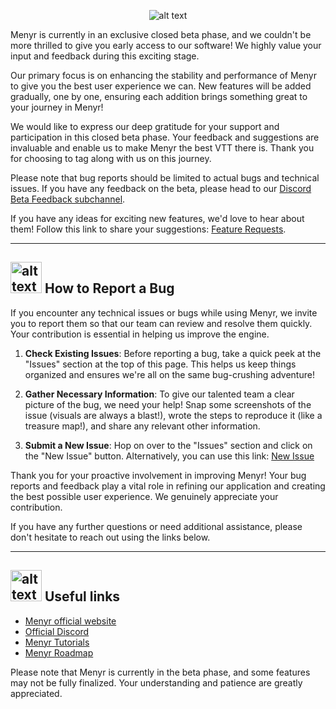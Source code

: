 
<p align="center">
  <img src="https://github.com/NOGStudio/Menyr-Feedback/assets/67908404/59373a4e-97b8-46d0-9a9a-0792c6aa237f" alt="alt text">
</p>



Menyr is currently in an exclusive closed beta phase, and we couldn't be more thrilled to give you early access to our software! We highly value your input and feedback during this exciting stage.

Our primary focus is on enhancing the stability and performance of Menyr to give you the best user experience we can. New features will be added gradually, one by one, ensuring each addition brings something great to your journey in Menyr!

We would like to express our deep gratitude for your support and participation in this closed beta phase. Your feedback and suggestions are invaluable and enable us to make Menyr the best VTT there is. Thank you for choosing to tag along with us on this journey.

Please note that bug reports should be limited to actual bugs and technical issues. If you have any feedback on the beta, please head to our [Discord Beta Feedback subchannel](https://discord.com/channels/951169848094916679/1121769881742872576).

If you have any ideas for exciting new features, we'd love to hear about them! 
Follow this link to share your suggestions: [Feature Requests](https://portal.productboard.com/ycntuexygoaukq1vqftharus/tabs/4-roadmap).

---

## <img src="https://github.com/NOGStudio/Menyr-Feedback/assets/67908404/398998d0-d3ac-4103-bc7b-b8462499b683" alt="alt text" width=auto height="50"> How to Report a Bug

If you encounter any technical issues or bugs while using Menyr, we invite you to report them so that our team can review and resolve them quickly. Your contribution is essential in helping us improve the engine.

1. **Check Existing Issues**: Before reporting a bug, take a quick peek at the "Issues" section at the top of this page. This helps us keep things organized and ensures we're all on the same bug-crushing adventure!

2. **Gather Necessary Information**: To give our talented team a clear picture of the bug, we need your help! Snap some screenshots of the issue (visuals are always a blast!), wrote the steps to reproduce it (like a treasure map!), and share any relevant other information.

3. **Submit a New Issue**: Hop on over to the "Issues" section and click on the "New Issue" button. Alternatively, you can use this link: [New Issue](https://github.com/NOGStudio/Menyr-Feedback/issues/new/choose)

Thank you for your proactive involvement in improving Menyr! Your bug reports and feedback play a vital role in refining our application and creating the best possible user experience. We genuinely appreciate your contribution.

If you have any further questions or need additional assistance, please don't hesitate to reach out using the links below.

---

## <img src="https://github.com/NOGStudio/Menyr-Feedback/assets/67908404/398998d0-d3ac-4103-bc7b-b8462499b683" alt="alt text" width=auto height="50"> Useful links

- [Menyr official website](https://menyr.nogstudio.com)
- [Official Discord](https://discord.gg/menyr)
- [Menyr Tutorials](https://nogstudio.notion.site/e3a43041092b46929fb227134e4a1e0e?v=db7ca4f3e8704bc6a9b1855d54e2916e&pvs=4)
- [Menyr Roadmap](https://portal.productboard.com/ycntuexygoaukq1vqftharus/tabs/4-roadmap)

Please note that Menyr is currently in the beta phase, and some features may not be fully finalized. Your understanding and patience are greatly appreciated.

